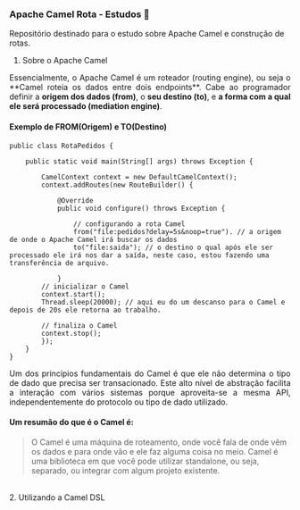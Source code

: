 ### Apache Camel Rota - Estudos 🐪

Repositório destinado para o estudo sobre Apache Camel e construção de rotas.
</br>

1. Sobre o Apache Camel
<p align="justify">Essencialmente, o Apache Camel é um roteador (routing engine), ou seja o **Camel roteia os dados entre dois endpoints**. Cabe ao programador definir a <b>origem dos dados (from)</b>, o <b>seu destino (to)</b>, e <b>a forma com a qual ele será processado (mediation engine)</b>.</p>

#### Exemplo de FROM(Origem) e TO(Destino)


    public class RotaPedidos {
    
    	public static void main(String[] args) throws Exception {
    
    		CamelContext context = new DefaultCamelContext();
    		context.addRoutes(new RouteBuilder() {
    
    			@Override
    			public void configure() throws Exception {
    				
    				// configurando a rota Camel
    				from("file:pedidos?delay=5s&noop=true"). // a origem de onde o Apache Camel irá buscar os dados
    				to("file:saida"); // o destino o qual após ele ser processado ele irá nos dar a saída, neste caso, estou fazendo uma 									transferência de arquivo.
    				
    			}
    		// inicializar o Camel
    		context.start();
    		Thread.sleep(20000); // aqui eu do um descanso para o Camel e depois de 20s ele retorna ao trabalho.
    		
    		// finaliza o Camel
    		context.stop();
    		});
    	}	
    }

<p align="justify">Um dos princípios fundamentais do Camel é que ele não determina o tipo de dado que precisa ser transacionado. Este alto nível de abstração facilita a interação com vários sistemas porque aproveita-se a mesma API, independentemente do protocolo ou tipo de dado utilizado.</p>

#### Um resumão do que é o Camel é:

> O Camel é uma máquina de roteamento, onde você fala de onde vêm os dados e para onde vão e ele faz alguma coisa no meio. Camel é uma biblioteca em que você pode utilizar standalone, ou seja, separado, ou integrar com algum projeto existente.
</br>
2. Utilizando a Camel DSL
